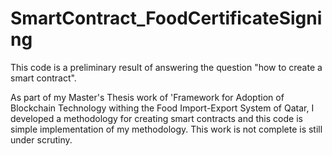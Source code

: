 # SmartContract_FoodCertificateSigning
This code is a preliminary result of answering the question "how to create a smart contract". 

As part of my Master's Thesis work of 'Framework for Adoption of Blockchain Technology withing the Food Import-Export System of Qatar, I developed a methodology for creating smart contracts and this code is simple implementation of my methodology. This work is not complete is still under scrutiny.
